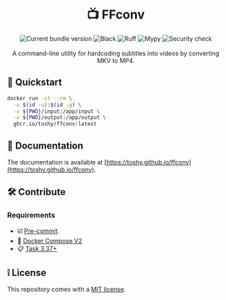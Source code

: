 <h1 align="center"> 📺 FFconv </h1>

<div align="center">
    <img src="https://img.shields.io/github/v/release/toshy/ffconv?label=Release&sort=semver" alt="Current bundle version" />
    <img src="https://img.shields.io/github/actions/workflow/status/toshy/ffconv/codestyle.yml?branch=master&label=Black" alt="Black">
    <img src="https://img.shields.io/github/actions/workflow/status/toshy/ffconv/codequality.yml?branch=master&label=Ruff" alt="Ruff">
    <img src="https://img.shields.io/github/actions/workflow/status/toshy/ffconv/statictyping.yml?branch=master&label=Mypy" alt="Mypy">
    <img src="https://img.shields.io/github/actions/workflow/status/toshy/ffconv/security.yml?branch=master&label=Security%20check" alt="Security check" />
    <br /><br />
    <div>A command-line utility for hardcoding subtitles into videos by converting MKV to MP4.</div>
</div>

## 📝 Quickstart

```sh
docker run -it --rm \
  -u $(id -u):$(id -g) \
  -v ${PWD}/input:/app/input \
  -v ${PWD}/output:/app/output \
  ghcr.io/toshy/ffconv:latest
```

## 📜 Documentation

The documentation is available at [https://toshy.github.io/ffconv](https://toshy.github.io/ffconv).

## 🛠️ Contribute

### Requirements

* ☑️ [Pre-commit](https://pre-commit.com/#installation).
* 🐋 [Docker Compose V2](https://docs.docker.com/compose/install/)
* 📋 [Task 3.37+](https://taskfile.dev/installation/)

## ❕ License

This repository comes with a [MIT license](./LICENSE).
